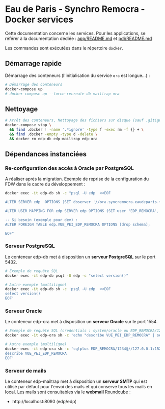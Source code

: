 # Eau de Paris - Synchro Remocra - Docker services

Cette documentation concerne les services. Pour les applications, se référer à la documentation dédiée : [app/README.md](app/README.md) et [pdi/README.md](pdi/README.md)

Les commandes sont exécutées dans le répertoire `docker`.

## Démarrage rapide

Démarrage des conteneurs (l'initialisation du service `ora` est longue...) :
```sh
# Démarrage des conteneurs
docker-compose up
# docker-compose up --force-recreate db mailtrap ora
```

## Nettoyage

```sh
# Arrêt des conteneurs, Nettoyage des fichiers sur disque (sauf .gitignore/.dockerignore), Suppression des conteneurs
docker-compose stop \
  && find .docker ! -name '.*ignore' -type f -exec rm -f {} + \
  && find .docker -empty -type d -delete \
  && docker rm edp-db edp-mailtrap edp-ora
```

## Dépendances instanciées

### Re-configuration des accès à Oracle par PostgreSQL

A réaliser après la migration.  Exemple de reprise de la configuration du FDW dans le cadre du développement :
 ```sh
docker exec -it edp-db sh -c "psql -U edp  <<EOF

ALTER SERVER edp  OPTIONS (SET dbserver '//ora.syncremocra.eaudeparis.fr:1521/edpsigdev');

ALTER USER MAPPING FOR edp SERVER edp OPTIONS (SET user 'EDP_REMOCRA', SET password '1234');

-- Si besoin (exemple pour dev) :
ALTER FOREIGN TABLE edp.VUE_PEI_EDP_REMOCRA OPTIONS (drop schema);

EOF"
```


### Serveur PostgreSQL
Le conteneur edp-db met à disposition un **serveur PostgreSQL** sur le port 5432.

```sh
# Exemple de requête SQL
docker exec -it edp-db psql -U edp -c "select version()"

# Autre exemple (multiligne)
docker exec -it edp-db sh -c 'psql -U edp  <<EOF
select version() 
EOF'
```


### Serveur Oracle
Le conteneur edp-ora met à disposition un **serveur Oracle** sur le port 1554.

```sh
# Exemple de requête SQL (credentials : system/oracle ou EDP_REMOCRA/1234)
docker exec -it edp-ora sh -c 'echo "describe VUE_PEI_EDP_REMOCRA" | sqlplus EDP_REMOCRA/1234@//127.0.0.1:1521/edpsigdev'

# Autre exemple (multiligne)
docker exec -it edp-ora sh -c 'sqlplus EDP_REMOCRA/1234@//127.0.0.1:1521/edpsigdev <<EOF
describe VUE_PEI_EDP_REMOCRA
EOF'
```


### Serveur de mails
Le conteneur edp-mailtrap met à disposition un **serveur SMTP** qui est utilisé par défaut pour l'envoi des mails et qui conserve tous les mails en local. Les mails sont consultables via le **webmail** Roundcube :
* http://localhost:8090 (edp/edp)